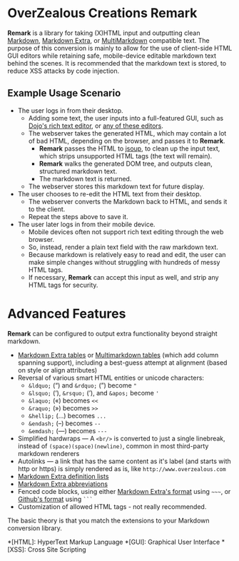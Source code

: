 # OverZealous Creations Remark

**Remark** is a library for taking (X)HTML input and outputting clean [Markdown][], [Markdown Extra][], or [MultiMarkdown][] compatible text.  The purpose of this conversion is mainly to allow for the use of client-side HTML GUI editors while retaining safe, mobile-device editable markdown text behind the scenes.  It is recommended that the markdown text is stored, to reduce XSS attacks by code injection.

## Example Usage Scenario

 * The user logs in from their desktop.
	 * Adding some text, the user inputs into a full-featured GUI, such as [Dojo's rich text editor][dojo_rte], or [any of these editors][other_rtes].
	 * The webserver takes the generated HTML, which may contain a lot of bad HTML, depending on the browser, and passes it to **Remark**.
		 * **Remark** passes the HTML to [jsoup][], to clean up the input text, which strips unsupported HTML tags (the text will remain).
		 * **Remark** walks the generated DOM tree, and outputs clean, structured markdown text.
		 * The markdown text is returned.
	 * The webserver stores this markdown text for future display.
 * The user chooses to re-edit the HTML text from their desktop.
	 * The webserver converts the Markdown back to HTML, and sends it to the client.
	 * Repeat the steps above to save it.
 * The user later logs in from their mobile device.
	 * Mobile devices often not support rich text editing through the web browser.
	 * So, instead, render a plain text field with the raw markdown text.
	 * Because markdown is relatively easy to read and edit, the user can make simple changes without struggling with hundreds of messy HTML tags.
	 * If necessary, **Remark** can accept this input as well, and strip any HTML tags for security.

# Advanced Features

**Remark** can be configured to output extra functionality beyond straight markdown.

 * [Markdown Extra tables][] or [Multimarkdown tables][] (which add column spanning support), including a best-guess attempt at alignment (based on style or align attributes)
 * Reversal of various smart HTML entities or unicode characters:
	 * `&ldquo;` (“) and `&rdquo;` (”) become `"`
	 * `&lsquo;` (‘), `&rsquo;` (’), and `&apos;` become `'`
	 * `&laquo;` («) becomes `<<`
	 * `&raquo;` (») becomes `>>`
	 * `&hellip;` (…) becomes `...`
	 * `&endash;` (–) becomes `--`
	 * `&emdash;` (—) becomes `---`
 * Simplified hardwraps — A `<br/>` is converted to just a single linebreak, instead of `(space)(space)(newline)`, common in most third-party markdown renderers
 * Autolinks — a link that has the same content as it's label (and starts with http or https) is simply rendered as is, like `http://www.overzealous.com`
 * [Markdown Extra definition lists][]
 * [Markdown Extra abbreviations][]
 * Fenced code blocks, using either [Markdown Extra's format][Markdown Extra fenced code block] using `~~~`, or [Github's format][Github fenced code block] using ` ``` `
 * Customization of allowed HTML tags - not really recommended.

The basic theory is that you match the extensions to your Markdown conversion library.


[Markdown]: http://daringfireball.net/projects/markdown/
[Markdown Extra]: http://michelf.com/projects/php-markdown/extra/
[Markdown Extra tables]: http://michelf.com/projects/php-markdown/extra/#table
[Markdown Extra definition lists]: http://michelf.com/projects/php-markdown/extra/#def-list
[Markdown Extra fenced code block]: http://michelf.com/projects/php-markdown/extra/#fenced-code-blocks
[Markdown Extra abbreviations]: http://michelf.com/projects/php-markdown/extra/#abbr
[MultiMarkdown]: http://fletcherpenney.net/multimarkdown/
[MultiMarkdown tables]: http://fletcher.github.com/peg-multimarkdown/#tables
[Github fenced code block]: http://github.github.com/github-flavored-markdown/
[dojo_rte]: http://dojotoolkit.org/reference-guide/dijit/Editor.html
[other_rtes]: http://www.queness.com/post/212/10-jquery-and-non-jquery-javascript-rich-text-editors
[jsoup]: http://jsoup.org/

*[HTML]: HyperText Markup Language
*[GUI]: Graphical User Interface
*[XSS]: Cross Site Scripting